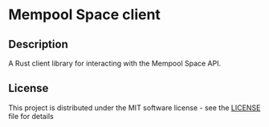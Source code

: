 # Mempool Space client

## Description

A Rust client library for interacting with the Mempool Space API.

## License

This project is distributed under the MIT software license - see the [LICENSE](LICENSE) file for details
